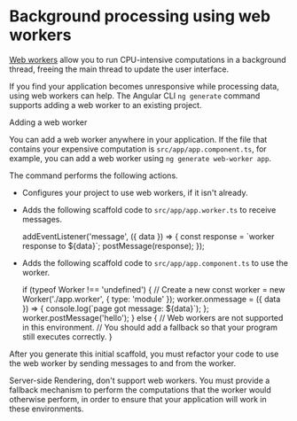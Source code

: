 # Background processing using web workers

[Web workers](https://developer.mozilla.org/en-US/docs/Web/API/Web_Workers_API) allow you to run CPU-intensive computations in a background thread,
freeing the main thread to update the user interface.

If you find your application becomes unresponsive while processing data, using web workers can help.
The Angular CLI `ng generate` command supports adding a web worker to an existing project.

<div class="alert is-helpful>

The CLI does not support running Angular itself in a web worker.

</div>

## Adding a web worker

You can add a web worker anywhere in your application.
If the file that contains your expensive computation is `src/app/app.component.ts`, for example, you can add a web worker using `ng generate web-worker app`.

The command performs the following actions.

- Configures your project to use web workers, if it isn't already.
- Adds the following scaffold code to `src/app/app.worker.ts` to  receive messages.

  <code-example language="typescript" header="src/app/app.worker.ts">
  addEventListener('message', ({ data }) => {
    const response = `worker response to ${data}`;
    postMessage(response);
  });
 </code-example>

- Adds the following scaffold code to `src/app/app.component.ts` to use the worker.

  <code-example language="typescript" header="src/app/app.component.ts">
  if (typeof Worker !== 'undefined') {
    // Create a new
    const worker = new Worker('./app.worker', { type: 'module' });
    worker.onmessage = ({ data }) => {
      console.log(`page got message: ${data}`);
    };
    worker.postMessage('hello');
  } else {
    // Web workers are not supported in this environment.
    // You should add a fallback so that your program still executes correctly.
  }
  </code-example>

After you generate this initial scaffold, you must refactor your code to use the web worker by sending messages to and from the worker.

<div class="alert is-important>

Some environments or platforms, such as `@angular/platform-server` used in [Server-side Rendering](guide/universal), don't support web workers. You must provide a fallback mechanism to perform the computations that the worker would otherwise perform, in order to ensure that your application will work in these environments.

</div>
